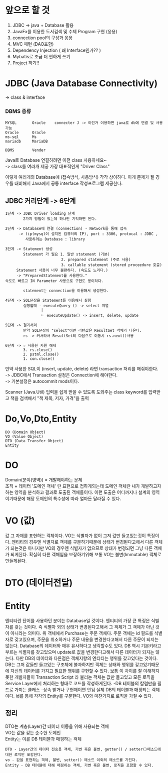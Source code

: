 # 앞으로 할 것
1. JDBC -> java + Database 활용
2. JavaFx를 이용한 도서검색 및 수제 Program 구현 (응용)
3. connection pool의 구성과 응용
4. MVC 패턴 (DAO포함)
5. Dependency Injection ( 왜 Interface인가?? )
6. Mybatis로 조금 더 편하게 쓰기
7. Project 하기!!

# JDBC (Java Database Connectivity)
-> class & interface

### DBMS 종류  
```
MYSQL       Oracle    connecter J -> 이런거 이용하면 java로 db에 연결 및 사용 가능
Oracle      Oracle  
ms-sql      Ms  
mariadb     MariaDB  

DBMS        Vender
```
Java로 Database 연결하려면 이전 class 사용하세요~  
-> class를 여러개 제공  가장 대표적인게 "Driver Class"

이렇게 여러개의 Database에 (접속방식, 사용방식) 각각 상이하다. 이게 문제가 될 경우를 대비해서 Java에서 공통 interface 작성프로그램 제공한다.

## JDBC 커리단계 -> 6단계
```
1단계 -> JDBC Driver loading 단계
        2가지 방법이 있는데 하나만 기억하면 된다.

2단계 -> Database에 연결 (connection) - Network를 통해 접속  
      -> (ip(mysql이 설치된 컴퓨터의 IP), port : 3306, protocal : JDBC ,
         사용하려는 Database : library

3단계 -> Statement 생성
        Statement 가 필요 1. 일반 statement (기본)
                         2. prepared statement (주로 사용)
                         3. callable statement (stored proceedure 호출)
     Statement 사용이 너무 불편하다. (속도도 느리다.)
     -> "PreparedStatement를 사용한다."
속도도 빠르고 IN Parameter 사용으로 구현도 용이하다.

        statement는 connection을 이용해서 생성한다.

4단계 -> SQL문장을 Statement를 이용해서 실행
        실행할때 - executeQuery () -> select 계열
                |
                ㄴ executeUpdate() -> insert, delete, update

5단계 -> 결과처리
        만약 SQL문장이 "select"이면 리턴값은 ResultSet 객체가 나온다.
        rs -> 커서라서 ResultSet의 다음으로 이동시 rs.next()사용

6단계 -> ☆ 사용한 자원 해제
        3. rs.close()
        2. pstml.close()
        1. con.close()
```

만약 사용한 SQL이 (insert, update, delete) 라면 transaction 처리를 해줘야한다.  
-> JDBC에서 Transaction 설정은 Connection에 해야한다.  
-> 기본설정은 autocommit mods이다.

Scanner (Java.Util) 입력을 쉽게 받을 수 있도록 도와주는 class
keyword를 입력받고 책을 검색해서 "책 제목, 저자, 가격"을 출력

# Do,Vo,Dto,Entity
```
DO (Domain Object)
VO (Value Object)
DTO (Data Transfer Object)
Entity
```
# DO
Domain(분야(영역)) = 개발해야하는 문제   
조직 + 데이터
'도메인 객체' 란 표현으로 접하게되는데 도메인 객체란 내가 개발하고자 하는 영역을 분석하고 결과로 도출된 객체들이다. 
이런 도출은 어디까지나 설계의 영역이기때문에 해당 도메인의 특수성에 따라 얼마든 달라질 수 있다.
# VO (값)
값 그 자체를 표현하는 객체이다.
VO는 식별자가 없이 그저 값만 들고있는것이 특징이다. 
엔티티의 경우엔 식별자로 객체를 구분하기때문에 상태가 변경된다고해서 다른 객체가 되는것은 아니지만 VO의 경우엔 식별자가 없으므로 상태가 변경되면 그냥 다른 객체가 되게된다. 확실히 다른 객체임을 보장하기위해 보통 VO는 불변(Immutable) 객체로 만들게된다.

# DTO (데이터전달)

# Entity
엔티티란 단어를 사용하던 분야는 Database일 것이다. 
엔티티의 가장 큰 특징은 식별자를 갖는 것이다. 즉 식별자 외의 상태가 변경된다고해서 그 객체가 그 객체가 아닌 것이 아니라는 의미다. 위 객체에서 Purchase는 주문 객체다. 주문 객체는 id 필드를 식별자로 갖고있으며, 주문을 취소하거나 주문 내용을 변경한다고해서 다른 주문이 되지는 않는다.
Database의 데이터와 매우 유사하다고 생각할수도 있다. DB 역시 기본키라고 부르는 식별자를 갖고있으며 update로 값을 변경한다고해서 다른 데이터가 되지는 않는다. 다만 DB의 데이터와 다른점은 객체지향의 엔티티는 행위를 갖고있다는 것이다. DB는 그저 값들만 들고있는 구조체에 불과하지만 객체는 상태와 행위를 갖고있기때문에 자신의 데이터를 가지고 필요한 행위를 구현할 수 있다. 보통 이 차이를 잘 이해하지 못한 개발자들이 Transaction Script 라 불리는 객체는 값만 들고있고 모든 로직을 Service Layer에서 처리하는 형태로 코드를 작성하게된다.
-DB 테이블의 칼럼만을 필드로 가지는 클래스 
-상속 받거나 구현체이면 안됨
실제 DB의 테이블과 매핑되는 객체이다. id를 통해 각각의 Entity를 구분한다.
VO와 마찬가지로 로직을 가질 수 있다.

## 정리
DTO는 계층(Layer)간 데이터 이동을 위해 사용되는 객체  
VO는 값을 갖는 순수한 도메인  
Entity는 이를 DB 테이블과 매핑하는 객체  
```
DTO - Layer간의 데이터 전송용 객체, 가변 혹은 불변, getter() / setter()메소드에 대한 로직만 포함한다.
vo - 값을 표현하는 객체, 불변, setter() 메소드 이외의 메소드를 가진다.
Entity - DB 테이블에 대해 매핑하는 객체, 가변 혹은 불변, 로직을 포함할 수 있다.
```
